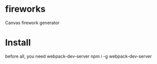 # fireworks
Canvas firework generator

# Install

before all, you need webpack-dev-server
  npm i -g webpack-dev-server
